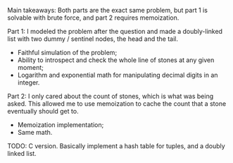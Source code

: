 Main takeaways:
Both parts are the exact same problem, but part 1 is solvable with brute force, and part 2 requires memoization.

Part 1:
I modeled the problem after the question and made a doubly-linked list with two dummy / sentinel nodes, the head and the tail.
- Faithful simulation of the problem;
- Ability to introspect and check the whole line of stones at any given moment;
- Logarithm and exponential math for manipulating decimal digits in an integer.

Part 2:
I only cared about the count of stones, which is what was being asked. This allowed me to use memoization to cache the count that a stone eventually should get to.
- Memoization implementation;
- Same math.

TODO:
C version. Basically implement a hash table for tuples, and a doubly linked list.
